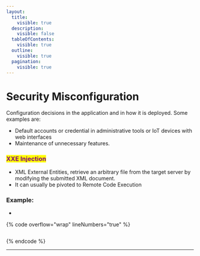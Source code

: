 ```yaml
---
layout:
  title:
    visible: true
  description:
    visible: false
  tableOfContents:
    visible: true
  outline:
    visible: true
  pagination:
    visible: true
---
```


# Security Misconfiguration

Configuration decisions in the application and in how it is deployed. Some examples are:&#x20;

* Default accounts or credential in administrative tools or IoT devices with web interfaces
* Maintenance of unnecessary features.

### <mark style="color:purple;">XXE Injection</mark>

* XML External Entities, retrieve an arbitrary file from the target server by modifying the submitted XML document.
* It can usually be pivoted to Remote Code Execution

### Example:

*

{% code overflow="wrap" lineNumbers="true" %}
```bash
```
{% endcode %}

***

